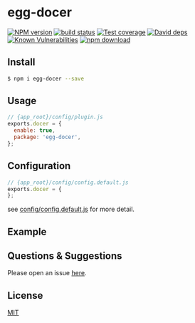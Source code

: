 # egg-docer

[![NPM version][npm-image]][npm-url]
[![build status][travis-image]][travis-url]
[![Test coverage][codecov-image]][codecov-url]
[![David deps][david-image]][david-url]
[![Known Vulnerabilities][snyk-image]][snyk-url]
[![npm download][download-image]][download-url]

[npm-image]: https://img.shields.io/npm/v/egg-docer.svg?style=flat-square
[npm-url]: https://npmjs.org/package/egg-docer
[travis-image]: https://img.shields.io/travis/eggjs/egg-docer.svg?style=flat-square
[travis-url]: https://travis-ci.org/eggjs/egg-docer
[codecov-image]: https://img.shields.io/codecov/c/github/eggjs/egg-docer.svg?style=flat-square
[codecov-url]: https://codecov.io/github/eggjs/egg-docer?branch=master
[david-image]: https://img.shields.io/david/eggjs/egg-docer.svg?style=flat-square
[david-url]: https://david-dm.org/eggjs/egg-docer
[snyk-image]: https://snyk.io/test/npm/egg-docer/badge.svg?style=flat-square
[snyk-url]: https://snyk.io/test/npm/egg-docer
[download-image]: https://img.shields.io/npm/dm/egg-docer.svg?style=flat-square
[download-url]: https://npmjs.org/package/egg-docer

<!--
Description here.
-->

## Install

```bash
$ npm i egg-docer --save
```

## Usage

```js
// {app_root}/config/plugin.js
exports.docer = {
  enable: true,
  package: 'egg-docer',
};
```

## Configuration

```js
// {app_root}/config/config.default.js
exports.docer = {
};
```

see [config/config.default.js](config/config.default.js) for more detail.

## Example

<!-- example here -->

## Questions & Suggestions

Please open an issue [here](https://github.com/eggjs/egg/issues).

## License

[MIT](LICENSE)
